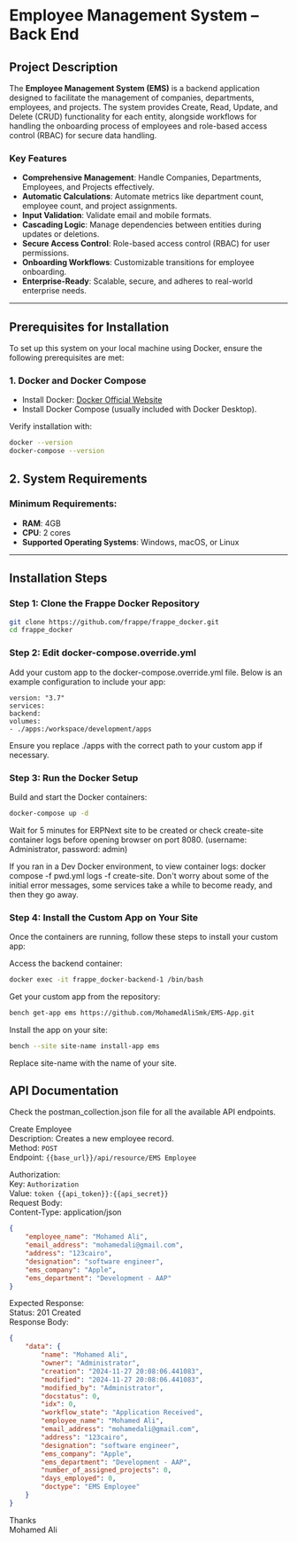 # Employee Management System – Back End

## Project Description
The **Employee Management System (EMS)** is a backend application designed to facilitate the management of companies, departments, employees, and projects. The system provides Create, Read, Update, and Delete (CRUD) functionality for each entity, alongside workflows for handling the onboarding process of employees and role-based access control (RBAC) for secure data handling.

### Key Features
- **Comprehensive Management**: Handle Companies, Departments, Employees, and Projects effectively.
- **Automatic Calculations**: Automate metrics like department count, employee count, and project assignments.
- **Input Validation**: Validate email and mobile formats.
- **Cascading Logic**: Manage dependencies between entities during updates or deletions.
- **Secure Access Control**: Role-based access control (RBAC) for user permissions.
- **Onboarding Workflows**: Customizable transitions for employee onboarding.
- **Enterprise-Ready**: Scalable, secure, and adheres to real-world enterprise needs.

---

## Prerequisites for Installation

To set up this system on your local machine using Docker, ensure the following prerequisites are met:

### 1. **Docker and Docker Compose**
- Install Docker: [Docker Official Website](https://www.docker.com/)
- Install Docker Compose (usually included with Docker Desktop).

Verify installation with:

```bash
docker --version
docker-compose --version
```
## 2. System Requirements

### Minimum Requirements:
- **RAM**: 4GB
- **CPU**: 2 cores
- **Supported Operating Systems**: Windows, macOS, or Linux
---

## Installation Steps
### Step 1: Clone the Frappe Docker Repository
```bash
git clone https://github.com/frappe/frappe_docker.git
cd frappe_docker
```

### Step 2: Edit docker-compose.override.yml
Add your custom app to the docker-compose.override.yml file. Below is an example configuration to include your app:

```docker
version: "3.7"
services:
backend:
volumes:
- ./apps:/workspace/development/apps
```

Ensure you replace ./apps with the correct path to your custom app if necessary.

### Step 3: Run the Docker Setup
Build and start the Docker containers:
```bash
docker-compose up -d
```

Wait for 5 minutes for ERPNext site to be created or check create-site container logs before opening browser on port 8080. (username: Administrator, password: admin)

If you ran in a Dev Docker environment, to view container logs: docker compose -f pwd.yml logs -f create-site. Don't worry about some of the initial error messages, some services take a while to become ready, and then they go away.

### Step 4: Install the Custom App on Your Site
Once the containers are running, follow these steps to install your custom app:

Access the backend container:
```bash
docker exec -it frappe_docker-backend-1 /bin/bash
```

Get your custom app from the repository:
```bash
bench get-app ems https://github.com/MohamedAliSmk/EMS-App.git
```
Install the app on your site:
```bash
bench --site site-name install-app ems
```
Replace site-name with the name of your site.

## API Documentation
Check the postman_collection.json file for all the available API endpoints.

Create Employee<br>
Description: Creates a new employee record.<br>
Method: `POST`<br>
Endpoint: `{{base_url}}/api/resource/EMS Employee`<br>

Authorization:<br>
Key: `Authorization`<br>
Value: `token {{api_token}}:{{api_secret}}`<br>
Request Body:<br>
Content-Type: application/json<br>
```json
{
    "employee_name": "Mohamed Ali",
    "email_address": "mohamedali@gmail.com",
    "address": "123cairo",
    "designation": "software engineer",
    "ems_company": "Apple",
    "ems_department": "Development - AAP"
}
```
Expected Response:<br>
Status: 201 Created<br>
Response Body:<br>
```json
{
    "data": {
        "name": "Mohamed Ali",
        "owner": "Administrator",
        "creation": "2024-11-27 20:08:06.441083",
        "modified": "2024-11-27 20:08:06.441083",
        "modified_by": "Administrator",
        "docstatus": 0,
        "idx": 0,
        "workflow_state": "Application Received",
        "employee_name": "Mohamed Ali",
        "email_address": "mohamedali@gmail.com",
        "address": "123cairo",
        "designation": "software engineer",
        "ems_company": "Apple",
        "ems_department": "Development - AAP",
        "number_of_assigned_projects": 0,
        "days_employed": 0,
        "doctype": "EMS Employee"
    }
}
```
Thanks<br>
Mohamed Ali
